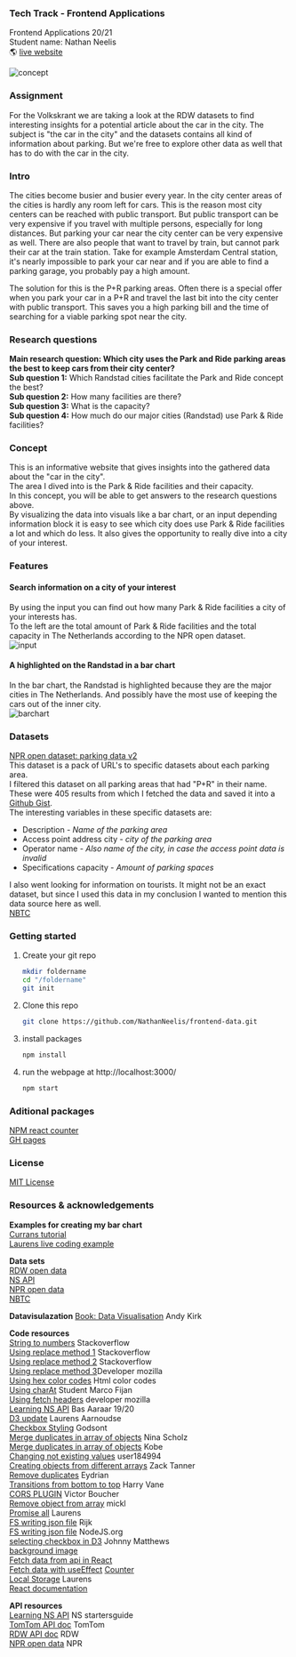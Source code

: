 ### Tech Track - Frontend Applications
Frontend Applications 20/21  
Student name: Nathan Neelis  
:earth_americas: [live website](https://nathanneelis.github.io/frontend-applications/)

![concept](https://user-images.githubusercontent.com/55492381/100350696-8ed35780-2fea-11eb-9783-71df85106a75.gif) 


### Assignment
For the Volkskrant we are taking a look at the RDW datasets to find interesting insights for a potential article about the car in the city. The subject is "the car in the city" and the datasets contains all kind of information about parking. But we're free to explore other data as well that has to do with the car in the city.

### Intro
The cities become busier and busier every year. In the city center areas of the cities is hardly any room left for cars. This is the reason most city centers can be reached with public transport. But public transport can be very expensive if you travel with multiple persons, especially for long distances. But parking your car near the city center can be very expensive as well. There are also people that want to travel by train, but cannot park their car at the train station. Take for example Amsterdam Central station, it's nearly impossible to park your car near and if you are able to find a parking garage, you probably pay a high amount.   
  
The solution for this is the P+R parking areas. Often there is a special offer when you park your car in a P+R and travel the last bit into the city center with public transport. This saves you a high parking bill and the time of searching for a viable parking spot near the city.

### Research questions
**Main research question: Which city uses the Park and Ride parking areas the best to keep cars from their city center?**   
**Sub question 1:** Which Randstad cities facilitate the Park and Ride concept the best?  
**Sub question 2:** How many facilities are there?  
**Sub question 3:** What is the capacity?  
**Sub question 4:** How much do our major cities (Randstad) use Park & Ride facilities?

### Concept
This is an informative website that gives insights into the gathered data about the "car in the city".  
The area I dived into is the Park & Ride facilities and their capacity.  
In this concept, you will be able to get answers to the research questions above.  
By visualizing the data into visuals like a bar chart, or an input depending information block it is easy to see which city does use Park & Ride facilities a lot and which do less. It also gives the opportunity to really dive into a city of your interest.  
  
### Features
#### Search information on a city of your interest 
By using the input you can find out how many Park & Ride facilities a city of your interests has.  
To the left are the total amount of Park & Ride facilities and the total capacity in The Netherlands according to the NPR open dataset.  
![input](https://user-images.githubusercontent.com/55492381/100352468-4bc6b380-2fed-11eb-92bd-16ff9693c996.gif)  

#### A highlighted on the Randstad in a bar chart
In the bar chart, the Randstad is highlighted because they are the major cities in The Netherlands. And possibly have the most use of keeping the cars out of the inner city.  
![barchart](https://user-images.githubusercontent.com/55492381/100353266-8e3cc000-2fee-11eb-90cb-ad789fbebe52.gif)


### Datasets
[NPR open dataset: parking data v2](https://npropendata.rdw.nl/parkingdata/v2/)  
This dataset is a pack of URL's to specific datasets about each parking area.  
I filtered this dataset on all parking areas that had "P+R" in their name.  
These were 405 results from which I fetched the data and saved it into a [Github Gist](https://gist.githubusercontent.com/NathanNeelis/b28e16c0433b12da6bc716b276901ae9/raw/402754fa45924af802d06c5672043153bb990d5b/NPR_park_and_ride).  
The interesting variables in these specific datasets are:  
* Description - _Name of the parking area_    
* Access point address city - _city of the parking area_  
* Operator name - _Also name of the city, in case the access point data is invalid_  
* Specifications capacity - _Amount of parking spaces_  
  
I also went looking for information on tourists. It might not be an exact dataset, but since I used this data in my conclusion I wanted to mention this data source here as well.  
[NBTC](https://dashboard.nbtc.nl/dashboard/staat-van-bestemming-nl/bezoekers)

### Getting started

1. Create your git repo  
    ```bash
    mkdir foldername  
    cd "/foldername"  
    git init  
    ```  

2. Clone this repo  
    ```bash
    git clone https://github.com/NathanNeelis/frontend-data.git
    ```   

3. install packages  
    ```bash
    npm install
    ```  

4. run the webpage at http://localhost:3000/
    ```bash
    npm start
    ```  

### Aditional packages
[NPM react counter](https://www.npmjs.com/package/react-countup)  
[GH pages](https://www.npmjs.com/package/gh-pages)  

### License
[MIT License](https://github.com/NathanNeelis/frontend-applications/blob/master/LICENSE)   

### Resources & acknowledgements

**Examples for creating my bar chart**  
[Currans tutorial](https://vizhub.com/curran/a44b38541b6e47a4afdd2dfe67a302c5)  
[Laurens live coding example](https://vizhub.com/Razpudding/c2a9c9b4fde84816931c404951c79873)  
   

**Data sets**   
[RDW open data](https://opendata.rdw.nl)  
[NS API](https://apiportal.ns.nl/)  
[NPR open data](https://npropendata.rdw.nl/parkingdata/v2/)  
[NBTC](https://dashboard.nbtc.nl/dashboard/staat-van-bestemming-nl/bezoekers)  

**Datavisulazation**
[Book: Data Visualisation](https://www.bookdepository.com/Data-Visualisation-Andy-Kirk/9781526468925) Andy Kirk  
  
**Code resources**  
[String to numbers](https://stackoverflow.com/questions/15677869/how-to-convert-a-string-of-numbers-to-an-array-of-numbers) Stackoverflow    
[Using replace method 1](https://stackoverflow.com/questions/953311/replace-string-in-javascript-array) Stackoverflow  
[Using replace method 2](https://stackoverflow.com/questions/7990879/how-to-combine-str-replace-expressions-in-javascript) Stackoverflow  
[Using replace method 3](https://developer.mozilla.org/en-US/docs/Web/JavaScript/Reference/Global_Objects/String/replace)Developer mozilla  
[Using hex color codes](https://htmlcolorcodes.com/color-names/) Html color codes  
[Using charAt](https://github.com/marcoFijan/functional-programming/blob/12ac7c24a5239bbb07b15b4d18ad67857d87895d/EnqueteData/index.js#L64-L69) Student Marco Fijan  
[Using fetch headers](https://developer.mozilla.org/en-US/docs/Web/API/Fetch_API/Using_Fetch) developer mozilla  
[Learning NS API](https://github.com/aaraar/web-app-from-scratch-1920/blob/188a235e690a3e0963b1eac0907f89bcbd2827a8/src/Api.ts#L61-L81) Bas Aaraar 19/20   
[D3 update](https://vizhub.com/Razpudding/c2a9c9b4fde84816931c404951c79873) Laurens Aarnoudse  
[Checkbox Styling](https://github.com/Godsont/Custom-Checkbox) Godsont  
[Merge duplicates in array of objects](https://stackoverflow.com/questions/38294781/how-to-merge-duplicates-in-an-array-of-objects-and-sum-a-specific-property) Nina Scholz  
[Merge duplicates in array of objects](https://stackoverflow.com/questions/60036060/combine-object-array-if-same-key-value-in-javascript) Kobe  
[Changing not existing values](https://stackoverflow.com/questions/47870887/how-to-fill-in-missing-keys-in-an-array-of-objects) user184994  
[Creating objects from different arrays](https://stackoverflow.com/questions/40539591/how-to-create-an-array-of-objects-from-multiple-arrays) Zack Tanner  
[Remove duplicates](https://stackoverflow.com/questions/2218999/remove-duplicates-from-an-array-of-objects-in-javascript) Eydrian  
[Transitions from bottom to top](https://stackoverflow.com/questions/36126004/height-transitions-go-from-top-down-rather-than-from-bottom-up-in-d3) Harry Vane  
[CORS PLUGIN](https://chrome.google.com/webstore/detail/allow-cors-access-control/lhobafahddgcelffkeicbaginigeejlf) Victor Boucher  
[Remove object from array](https://stackoverflow.com/questions/51367551/how-to-remove-object-from-array-if-property-in-object-do-not-exist) mickl  
[Promise all](https://vizhub.com/Razpudding/781fc8abc97443919613184546720ab0?edit=files&file=index.js) Laurens  
[FS writing json file](https://dlo.mijnhva.nl/d2l/ext/rp/192600/lti/framedlaunch/a44d697c-b552-4a8c-b5e7-12fe6b8d704a) Rijk  
[FS writing json file](https://nodejs.org/api/fs.html#fs_fs_writefile_file_data_options_callback) NodeJS.org  
[selecting checkbox in D3](https://bl.ocks.org/johnnygizmo/3d593d3bf631e102a2dbee64f62d9de4) Johnny Matthews  
[background image](https://stackoverflow.com/questions/39195687/setting-a-backgroundimage-with-react-inline-styles)  
[Fetch data from api in React](https://www.youtube.com/watch?v=T3Px88x_PsA)  
[Fetch data with useEffect](https://www.youtube.com/watch?v=k0WnY0Hqe5c)
[Counter](https://codepen.io/bradtraversy/pen/poJwqOK)  
[Local Storage](https://vizhub.com/Razpudding/2154ed6b877c46b0866b04b46db46409?edit=files&file=index.js) Laurens  
[React documentation](https://reactjs.org/docs/getting-started.html)  

**API resources**  
[Learning NS API](https://apiportal.ns.nl/startersguide?_ga=2.32115260.384544656.1604054320-687691016.1603727685) NS startersguide  
[TomTom API doc](https://developer.tomtom.com/on-street-parking) TomTom  
[RDW API doc](https://www.rdw.nl/over-rdw/dienstverlening/open-data/handleidingen) RDW  
[NPR open data](https://npropendata.rdw.nl/parkingdata/v2/) NPR  
